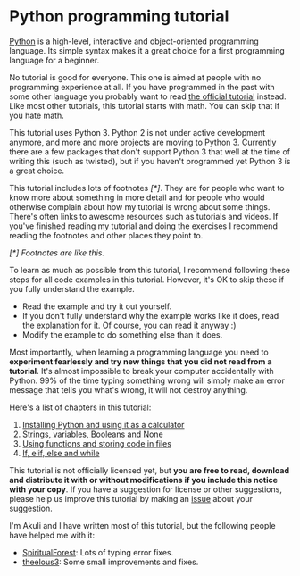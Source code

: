 # Python programming tutorial

[Python](https://en.wikipedia.org/wiki/Python_\(programming_language\)) is a high-level, interactive and object-oriented programming language. Its simple syntax makes it a great choice for a first programming language for a beginner.

No tutorial is good for everyone. This one is aimed at people with no programming experience at all. If you have programmed in the past with some other language you probably want to read [the official tutorial](https://docs.python.org/3/tutorial/) instead. Like most other tutorials, this tutorial starts with math. You can skip that if you hate math.

This tutorial uses Python 3. Python 2 is not under active development anymore, and more and more projects are moving to Python 3. Currently there are a few packages that don't support Python 3 that well at the time of writing this (such as twisted), but if you haven't programmed yet Python 3 is a great choice.

This tutorial includes lots of footnotes _[*]_. They are for people who want to know more about something in more detail and for people who would otherwise complain about how my tutorial is wrong about some things. There's often links to awesome resources such as tutorials and videos. If you've finished reading my tutorial and doing the exercises I recommend reading the footnotes and other places they point to.

_[*] Footnotes are like this._

To learn as much as possible from this tutorial, I recommend following these steps for all code examples in this tutorial. However, it's OK to skip these if you fully understand the example.

- Read the example and try it out yourself.
- If you don't fully understand why the example works like it does, read the explanation for it. Of course, you can read it anyway :)
- Modify the example to do something else than it does.

Most importantly, when learning a programming language you need to **experiment fearlessly and try new things that you did not read from a tutorial**. It's almost impossible to break your computer accidentally with Python. 99% of the time typing something wrong will simply make an error message that tells you what's wrong, it will not destroy anything.

Here's a list of chapters in this tutorial:

1. [Installing Python and using it as a calculator](1.md)
2. [Strings, variables, Booleans and None](2.md)
3. [Using functions and storing code in files](3.md)
4. [If, elif, else and while](4.md)

This tutorial is not officially licensed yet, but **you are free to read, download and distribute it with or without modifications if you include this notice with your copy**. If you have a suggestion for license or other suggestions, please help us improve this tutorial by making an [issue](https://github.com/Akuli/python-tutorial/issues) about your suggestion.

I'm Akuli and I have written most of this tutorial, but the following people have helped me with it:
- [SpiritualForest](https://github.com/SpiritualForest): Lots of typing error fixes.
- [theelous3](https://github.com/theelous3): Some small improvements and fixes.
